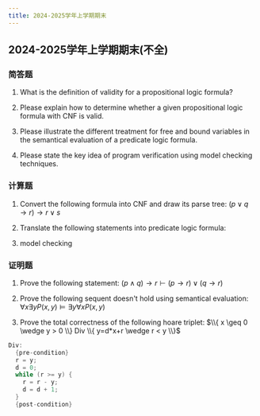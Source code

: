 ```yaml
---
title: 2024-2025学年上学期期末
---
```

## 2024-2025学年上学期期末(不全)

### 简答题

1. What is the definition of validity for a propositional logic formula?

2. Please explain how to determine whether a given propositional logic formula with CNF is valid.

3. Please illustrate the different treatment for free and bound variables in the semantical evaluation of a predicate logic formula.

4. Please state the key idea of program verification using model checking techniques.

### 计算题

1. Convert the following formula into CNF and draw its parse tree: $(p \vee q \rightarrow r ) \rightarrow r \vee s$

2. Translate the following statements into predicate logic formula:

3. model checking

### 证明题

1. Prove the following statement: $(p \wedge q) \rightarrow r \vdash (p \rightarrow r) \vee (q \rightarrow r)$

2. Prove the following sequent doesn't hold using semantical evaluation:
  $\forall x \exists y P(x,y) \models \exists y \forall x P(x,y)$

3. Prove the total correctness of the following hoare triplet: $\\{ x \geq 0 \wedge y > 0 \\} Div \\{ y=d*x+r \wedge r < y \\}$

```cpp
Div:
  {pre-condition}
  r = y;
  d = 0;
  while (r >= y) {
    r = r - y;
    d = d + 1;
  }
  {post-condition}
  ```
